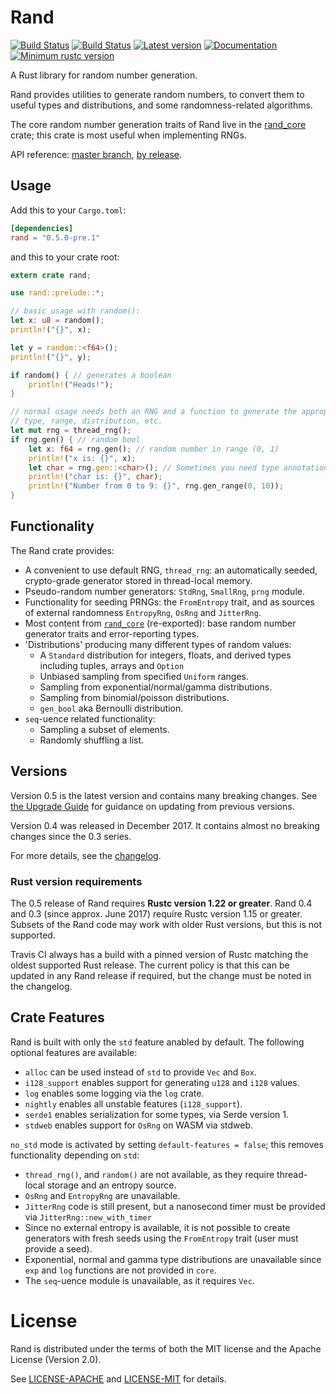 # Rand

[![Build Status](https://travis-ci.org/rust-lang-nursery/rand.svg?branch=master)](https://travis-ci.org/rust-lang-nursery/rand)
[![Build Status](https://ci.appveyor.com/api/projects/status/github/rust-lang-nursery/rand?svg=true)](https://ci.appveyor.com/project/alexcrichton/rand)
[![Latest version](https://img.shields.io/crates/v/rand.svg)](https://crates.io/crates/rand)
[![Documentation](https://docs.rs/rand/badge.svg)](https://docs.rs/rand)
[![Minimum rustc version](https://img.shields.io/badge/rustc-1.22+-yellow.svg)](https://github.com/rust-lang-nursery/rand#rust-version-requirements)

A Rust library for random number generation.

Rand provides utilities to generate random numbers, to convert them to useful
types and distributions, and some randomness-related algorithms.

The core random number generation traits of Rand live in the [rand_core](
https://crates.io/crates/rand_core) crate; this crate is most useful when
implementing RNGs.

API reference:
[master branch](https://rust-lang-nursery.github.io/rand/rand/index.html),
[by release](https://docs.rs/rand/0.5).

## Usage

Add this to your `Cargo.toml`:

```toml
[dependencies]
rand = "0.5.0-pre.1"
```

and this to your crate root:

```rust
extern crate rand;

use rand::prelude::*;

// basic usage with random():
let x: u8 = random();
println!("{}", x);

let y = random::<f64>();
println!("{}", y);

if random() { // generates a boolean
    println!("Heads!");
}

// normal usage needs both an RNG and a function to generate the appropriate
// type, range, distribution, etc.
let mut rng = thread_rng();
if rng.gen() { // random bool
    let x: f64 = rng.gen(); // random number in range (0, 1)
    println!("x is: {}", x);
    let char = rng.gen::<char>(); // Sometimes you need type annotation
    println!("char is: {}", char);
    println!("Number from 0 to 9: {}", rng.gen_range(0, 10));
}
```

## Functionality

The Rand crate provides:

- A convenient to use default RNG, `thread_rng`: an automatically seeded,
  crypto-grade generator stored in thread-local memory.
- Pseudo-random number generators: `StdRng`, `SmallRng`, `prng` module.
- Functionality for seeding PRNGs: the `FromEntropy` trait, and as sources of
  external randomness `EntropyRng`, `OsRng` and `JitterRng`.
- Most content from [`rand_core`](https://crates.io/crates/rand_core)
  (re-exported): base random number generator traits and error-reporting types.
- 'Distributions' producing many different types of random values:
  - A `Standard` distribution for integers, floats, and derived types including
    tuples, arrays and `Option`
  - Unbiased sampling from specified `Uniform` ranges.
  - Sampling from exponential/normal/gamma distributions.
  - Sampling from binomial/poisson distributions.
  - `gen_bool` aka Bernoulli distribution.
- `seq`-uence related functionality:
  - Sampling a subset of elements.
  - Randomly shuffling a list.


## Versions

Version 0.5 is the latest version and contains many breaking changes.
See [the Upgrade Guide](UPDATING.md) for guidance on updating from previous
versions.

Version 0.4 was released in December 2017. It contains almost no breaking
changes since the 0.3 series.

For more details, see the [changelog](CHANGELOG.md).

### Rust version requirements

The 0.5 release of Rand requires **Rustc version 1.22 or greater**.
Rand 0.4 and 0.3 (since approx. June 2017) require Rustc version 1.15 or
greater. Subsets of the Rand code may work with older Rust versions, but this
is not supported.

Travis CI always has a build with a pinned version of Rustc matching the oldest
supported Rust release. The current policy is that this can be updated in any
Rand release if required, but the change must be noted in the changelog.


## Crate Features

Rand is built with only the `std` feature anabled by default. The following
optional features are available:

- `alloc` can be used instead of `std` to provide `Vec` and `Box`.
- `i128_support` enables support for generating `u128` and `i128` values.
- `log` enables some logging via the `log` crate.
- `nightly` enables all unstable features (`i128_support`).
- `serde1` enables serialization for some types, via Serde version 1.
- `stdweb` enables support for `OsRng` on WASM via stdweb.

`no_std` mode is activated by setting `default-features = false`; this removes
functionality depending on `std`:

- `thread_rng()`, and `random()` are not available, as they require thread-local
  storage and an entropy source.
- `OsRng` and `EntropyRng` are unavailable.
- `JitterRng` code is still present, but a nanosecond timer must be provided via
  `JitterRng::new_with_timer`
- Since no external entropy is available, it is not possible to create
  generators with fresh seeds using the `FromEntropy` trait (user must provide
  a seed).
- Exponential, normal and gamma type distributions are unavailable since `exp`
  and `log` functions are not provided in `core`.
- The `seq`-uence module is unavailable, as it requires `Vec`.


# License

Rand is distributed under the terms of both the MIT license and the
Apache License (Version 2.0).

See [LICENSE-APACHE](LICENSE-APACHE) and [LICENSE-MIT](LICENSE-MIT) for details.
